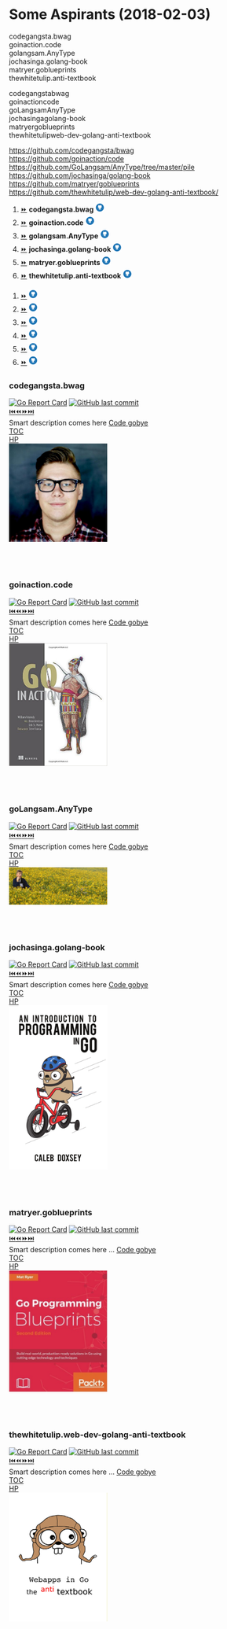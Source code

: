 # Some Aspirants (2018-02-03)




codegangsta.bwag  
goinaction.code  
golangsam.AnyType  
jochasinga.golang-book  
matryer.goblueprints  
thewhitetulip.anti-textbook  

codegangstabwag  
goinactioncode  
goLangsamAnyType  
jochasingagolang-book  
matryergoblueprints  
thewhitetulipweb-dev-golang-anti-textbook  

https://github.com/codegangsta/bwag  
https://github.com/goinaction/code  
https://github.com/GoLangsam/AnyType/tree/master/pile  
https://github.com/jochasinga/golang-book  
https://github.com/matryer/goblueprints  
https://github.com/thewhitetulip/web-dev-golang-anti-textbook/  

<ol>
<li><a href="#codegangstabwag">⏩</a> <b>codegangsta.bwag</b> <a href="https://github.com/codegangsta/bwag"><img src="resources/github-sociocon.png" width="18"></a></li>
<li><a href="#goinactioncode">⏩</a> <b>goinaction.code</b> <a href="https://github.com/goinaction/code"><img src="resources/github-sociocon.png" width="18"></a></li>
<li><a href="#goLangsamAnyType">⏩</a> <b>golangsam.AnyType</b> <a href="https://github.com/GoLangsam/AnyType/tree/master/pile"><img src="resources/github-sociocon.png" width="18"></a></li>
<li><a href="#jochasingagolang-book">⏩</a> <b>jochasinga.golang-book</b> <a href="https://github.com/jochasinga/golang-book"><img src="resources/github-sociocon.png" width="18"></a></li>
<li><a href="#matryergoblueprints">⏩</a> <b>matryer.goblueprints</b> <a href="https://github.com/matryer/goblueprints"><img src="resources/github-sociocon.png" width="18"></a></li>
<li><a href="#thewhitetulipweb-dev-golang-anti-textbook">⏩</a> <b>thewhitetulip.anti-textbook</b> <a href="https://github.com/thewhitetulip/web-dev-golang-anti-textbook/"><img src="resources/github-sociocon.png" width="18"></a></li>
</ol>

<ol>
    <li><a href="#">⏩</a> <b></b>  <a href=""><img src="resources/github-sociocon.png" width="18"></a></li>
    <li><a href="#">⏩</a> <b></b>  <a href=""><img src="resources/github-sociocon.png" width="18"></a></li>
    <li><a href="#">⏩</a> <b></b>  <a href=""><img src="resources/github-sociocon.png" width="18"></a></li>
    <li><a href="#">⏩</a> <b></b>  <a href=""><img src="resources/github-sociocon.png" width="18"></a></li>
    <li><a href="#">⏩</a> <b></b>  <a href=""><img src="resources/github-sociocon.png" width="18"></a></li>
    <li><a href="#">⏩</a> <b></b>  <a href=""><img src="resources/github-sociocon.png" width="18"></a></li>
</ol>



### codegangsta.bwag
[![Go Report Card](https://goreportcard.com/badge/github.com/codegangsta/bwag)](https://goreportcard.com/report/github.com/codegangsta/bwag)
[![GitHub last commit](https://img.shields.io/github/last-commit/codegangsta/bwag.svg)](https://github.com/codegangsta/bwag/)  
[⏮️](#gobyes)[⏪](#)[⏩](#)[⏭️](#eop)  
Smart description comes here
[Code gobye](corpus/codegangsta.bwag)  
[TOC](tbd)  
[HP](tbd)  
<img src="resources/covers/codegangsta.jpg" width="200">  
</br>  
</br>  

### goinaction.code
[![Go Report Card](https://goreportcard.com/badge/github.com/goinaction/code)](https://goreportcard.com/report/github.com/goinaction/code)
[![GitHub last commit](https://img.shields.io/github/last-commit/goinaction/code.svg)](https://github.com/goinaction/code/)  
[⏮️](#gobyes)[⏪](#)[⏩](#)[⏭️](#eop)  
Smart description comes here
[Code gobye](corpus/goinaction.code)  
[TOC](tbd)  
[HP](tbd)  
<img src="resources/covers/GoInAction.jpg" width="200">  
</br>  
</br>  

### goLangsam.AnyType
[![Go Report Card](https://goreportcard.com/badge/github.com/GoLangsam/AnyType)](https://goreportcard.com/report/github.com/GoLangsam/AnyType)
[![GitHub last commit](https://img.shields.io/github/last-commit/GoLangsam/AnyType.svg)](https://github.com/GoLangsam/AnyType/)  
[⏮️](#gobyes)[⏪](#)[⏩](#)[⏭️](#eop)  
Smart description comes here
[Code gobye](corpus/golangsam.AnyType)  
[TOC](tbd)  
[HP](tbd)  
<img src="resources/covers/GoLangsam.JPG" width="200">  
</br>  
</br>  

### jochasinga.golang-book
[![Go Report Card](https://goreportcard.com/badge/github.com/jochasinga/golang-book)](https://goreportcard.com/report/github.com/jochasinga/golang-book)
[![GitHub last commit](https://img.shields.io/github/last-commit/jochasinga/golang-book.svg)](https://github.com/jochasinga/golang-book/)  
[⏮️](#gobyes)[⏪](#)[⏩](#)[⏭️](#eop)  
Smart description comes here
[Code gobye](corpus/jochasinga.golang-book)  
[TOC](tbd)  
[HP](tbd)  
<img src="resources/covers/An-Introduction-to-Programming-in-Go.png" width="200">  
</br>  
</br>  

### matryer.goblueprints
[![Go Report Card](https://goreportcard.com/badge/github.com/matryer/goblueprints)](https://goreportcard.com/report/github.com/matryer/goblueprints)
[![GitHub last commit](https://img.shields.io/github/last-commit/matryer/goblueprints.svg)](https://github.com/matryer/goblueprints/)  
[⏮️](#gobyes)[⏪](#)[⏩](#)[⏭️](#eop)  
Smart description comes here ...
[Code gobye](corpus/matryer.goblueprints)  
[TOC](tbd)  
[HP](tbd)  
<img src="resources/covers/blueprints.jpg" width="200">  
</br>  
</br>  

### thewhitetulip.web-dev-golang-anti-textbook
[![Go Report Card](https://goreportcard.com/badge/github.com/thewhitetulip/web-dev-golang-anti-textbook)](https://goreportcard.com/report/github.com/thewhitetulip/web-dev-golang-anti-textbook)
[![GitHub last commit](https://img.shields.io/github/last-commit/thewhitetulip/web-dev-golang-anti-textbook.svg)](https://github.com/thewhitetulip/web-dev-golang-anti-textbook/)  
[⏮️](#gobyes)[⏪](#)[⏩](#)[⏭️](#eop)  
Smart description comes here ...
[Code gobye](corpus/thewhitetulip.anti-textbook)  
[TOC](tbd)  
[HP](tbd)  
<img src="resources/covers/the-anti-textbook.jpg" width="200">  
</br>  
</br>  
